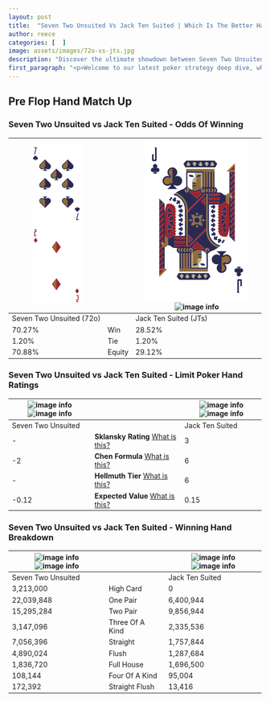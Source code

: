 ```yaml
---
layout: post
title:  "Seven Two Unsuited Vs Jack Ten Suited | Which Is The Better Hand In Poker? A Complete Guide"
author: reece
categories: [  ]
image: assets/images/72o-vs-jts.jpg
description: "Discover the ultimate showdown between Seven Two Unsuited and Jack Ten Suited in poker! Uncover the odds, strategies, and scenarios where one hand triumphs over the other. Get ready to up your poker game with this thrilling analysis."
first_paragraph: "<p>Welcome to our latest poker strategy deep dive, where we're pitting two distinct hands against each other in a high-stakes showdown: Seven Two Unsuited vs Jack Ten Suited.</p><p>In the dynamic world of poker, every decision counts, and knowing which hand holds the upper hand is key to your success at the table.</p><p>In this article, we'll dissect these two hands, explore the scenarios where one dominates the other, and equip you with the knowledge to make strategic choices that can tip the odds in your favor.</p><p>Get ready to unravel the intriguing dynamics of these poker hands and elevate your game to new heights.</p>"
---
```




[comment]: # (sp0)

## Pre Flop Hand Match Up

<div class="table hand-ratings" markdown="1"> 



### Seven Two Unsuited vs Jack Ten Suited - Odds Of Winning


    
| ![image info](assets/images/hand1/7.png) ![image info](assets/images/hand1/2o.png) |  | ![image info](assets/images/hand2/J.png) ![image info](assets/images/hand2/Ts.png) |
| -------- | -------- | -------- |
| Seven Two Unsuited (72o) |  | Jack Ten Suited (JTs) |
| 70.27% | Win | 28.52% |
| 1.20% | Tie | 1.20% |
| 70.88% | Equity | 29.12% |




[comment]: # (sp1)



### Seven Two Unsuited vs Jack Ten Suited - Limit Poker Hand Ratings


    
| ![image info](https://www.riverpairs.com/assets/images/hand1/7.png) ![image info](https://www.riverpairs.com/assets/images/hand1/2o.png) |  | ![image info](https://www.riverpairs.com/assets/images/hand2/J.png) ![image info](https://www.riverpairs.com/assets/images/hand2/Ts.png) |
| -------- | -------- | -------- |
| Seven Two Unsuited |  | Jack Ten Suited |
| - | **Sklansky Rating** [What is this?](/sklansky-rating-explained) | 3 |
| -2 | **Chen Formula** [What is this?](/chen-formula-explained) | 6 |
| - | **Hellmuth Tier** [What is this?](/Hellmuth-tier-explained) | 6 |
| -0.12 | **Expected Value** [What is this?](/expected-value-explained) | 0.15 |




[comment]: # (sp2)



### Seven Two Unsuited vs Jack Ten Suited - Winning Hand Breakdown


    
| ![image info](https://www.riverpairs.com/assets/images/hand1/7.png) ![image info](https://www.riverpairs.com/assets/images/hand1/2o.png) |  | ![image info](https://www.riverpairs.com/assets/images/hand2/J.png) ![image info](https://www.riverpairs.com/assets/images/hand2/Ts.png) |
| -------- | -------- | -------- |
| Seven Two Unsuited |  | Jack Ten Suited |
| 3,213,000 | High Card | 0 |
| 22,039,848 | One Pair | 6,400,944 |
| 15,295,284 | Two Pair | 9,856,944 |
| 3,147,096 | Three Of A Kind | 2,335,536 |
| 7,056,396 | Straight | 1,757,844 |
| 4,890,024 | Flush | 1,287,684 |
| 1,836,720 | Full House | 1,696,500 |
| 108,144 | Four Of A Kind | 95,004 |
| 172,392 | Straight Flush | 13,416 |




[comment]: # (sp3)



</div>

[comment]: # (sp4)



[comment]: # (sp5)

